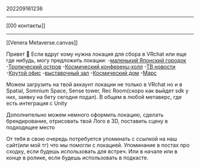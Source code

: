 202209161236
***
[[00 контакты]]
***
[[Venera Metaverse.canvas]]

Привет 👋 
Если вдруг кому нужна локация для сбора в VRchat или еще где нибудь, могу предложить локации:
-[маленький Японский городок](https://www.spatial.io/s/Kamas-Virtual-Place-63eb991c93cf3bb21c2a2a65?share=3601117229772913027) 
-[Тропический остров](https://www.spatial.io/s/Kamas-Lo-Fi-Room-63eb99b793cf3bb21c2a2c7e?share=1052922150966371639) 
-[Космический конференц-холл](https://www.spatial.io/s/Kamas-Virtual-Place-63eb99fa93cf3bb21c2a2d5a?share=982105845217492807) 
-[ТВ новости](https://www.spatial.io/s/TV-news-63ebc2777e9f01714b051ef7?share=8893970665387256595)
-[Крутой офис](https://www.spatial.io/s/Kamas-Lo-Fi-Space-63ebc3077e9f01714b052042?share=7017670433285093443)
-[выставочный зал](https://www.spatial.io/s/Alexs-Virtual-Place-63e508ee3db4e3873c8d3eb1?share=7857263500906497656)
-[Космический дом](https://www.spatial.io/s/Venera-agency-space-office-62f6762377f41c0001a69dc9?share=5526572729374450690)
-[Марс](https://www.spatial.io/s/Mars-62b4c93e233a7b00019cbe2d?share=3080550737012421414)

Можем загрузить на твой аккаунт локации не только в VRchat но и в Spatial, Somnium Space, Sense tower, Rec Room(скоро как выйдет sdk у них, заявку на бету сегодня подал). В общем в любой метаверс, где есть интеграция с Unity

Дополнительно можем немного оформить локацию, сделать брендирование, отрисовать твой Лого в 3D, поставить сцену в подходящее место

От тебя в свою очередь потребуется  упоминать с ссылкой на наш сайт(или мой тг) что мы помогли с локацией. Упоминание в постах про сходку, если будешь использовать для встреч. Или в начале или в конце в ролике, если будешь использовать в подкасте.
